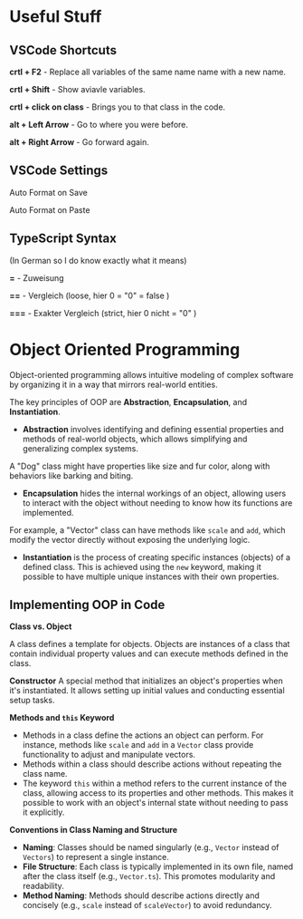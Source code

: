 # Useful Stuff

## VSCode Shortcuts

**crtl + F2** - Replace all variables of the same name name with a new name.

**crtl + Shift** - Show aviavle variables.

**crtl + click on class** - Brings you to that class in the code.

**alt + Left Arrow** - Go to where you were before.

**alt + Right Arrow** - Go forward again.

## VSCode Settings

Auto Format on Save

Auto Format on Paste

## TypeScript Syntax

(In German so I do know exactly what it means)

**=** - Zuweisung

**==** - Vergleich (loose, hier 0 = "0" = false )

**===** - Exakter Vergleich (strict, hier 0 nicht = "0" )

# Object Oriented Programming

Object-oriented programming allows intuitive modeling of complex software by organizing it in a way that mirrors real-world entities. 

The key principles of OOP are **Abstraction**, **Encapsulation**, and **Instantiation**.

- **Abstraction** involves identifying and defining essential properties and methods of real-world objects, which allows simplifying and generalizing complex systems. 

A "Dog" class might have properties like size and fur color, along with behaviors like barking and biting.

- **Encapsulation** hides the internal workings of an object, allowing users to interact with the object without needing to know how its functions are implemented. 

For example, a "Vector" class can have methods like `scale` and `add`, which modify the vector directly without exposing the underlying logic.

- **Instantiation** is the process of creating specific instances (objects) of a defined class. This is achieved using the `new` keyword, making it possible to have multiple unique instances with their own properties.

## Implementing OOP in Code

**Class vs. Object**

A class defines a template for objects. Objects are instances of a class that contain individual property values and can execute methods defined in the class.

**Constructor**
 A special method that initializes an object's properties when it's instantiated. It allows setting up initial values and conducting essential setup tasks.

**Methods and `this` Keyword**
   - Methods in a class define the actions an object can perform. For instance, methods like `scale` and `add` in a `Vector` class provide functionality to adjust and manipulate vectors.
   - Methods within a class should describe actions without repeating the class name.
   - The keyword `this` within a method refers to the current instance of the class, allowing access to its properties and other methods. This makes it possible to work with an object's internal state without needing to pass it explicitly.

**Conventions in Class Naming and Structure**
   - **Naming**: Classes should be named singularly (e.g., `Vector` instead of `Vectors`) to represent a single instance.
   - **File Structure**: Each class is typically implemented in its own file, named after the class itself (e.g., `Vector.ts`). This promotes modularity and readability.
   - **Method Naming**: Methods should describe actions directly and concisely (e.g., `scale` instead of `scaleVector`) to avoid redundancy.






